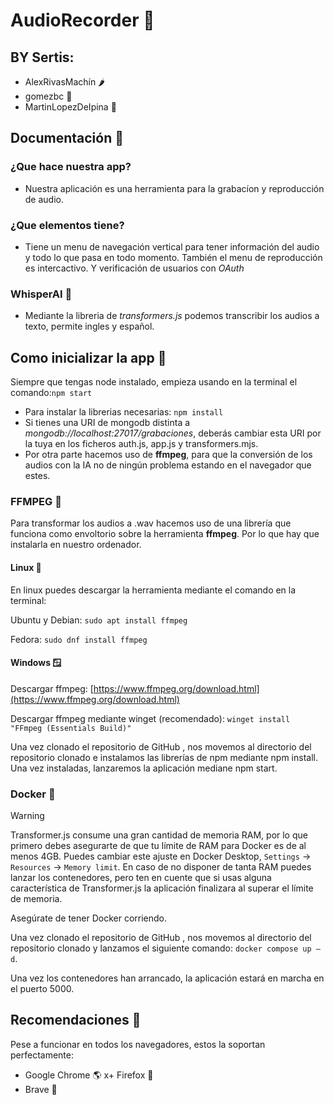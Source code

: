 # AudioRecorder 🎤
## BY Sertis:
+ AlexRivasMachín 🌶️
+ gomezbc 🥥
+ MartinLopezDeIpina 🍍
## Documentación 📃
### ¿Que hace nuestra app?
+ Nuestra aplicación es una herramienta para la grabacíon y reproducción de audio.
### ¿Que elementos tiene?
+ Tiene un menu de navegación vertical para tener información del audio y todo lo que pasa en todo momento. También el menu de reproducción es intercactivo. Y verificación de usuarios con *OAuth*
### WhisperAI 🤖
+ Mediante la libreria de *transformers.js* podemos transcribir los audios a texto, permite ingles y español.

## Como inicializar la app 🎤
Siempre que tengas node instalado, empieza usando en la terminal el comando:`npm start`
+ Para instalar la librerias necesarias: `npm install`
+ Si tienes una URI de mongodb distinta a *mongodb://localhost:27017/grabaciones*, deberás cambiar esta URI por la tuya en los ficheros auth.js, app.js y transformers.mjs. 
+ Por otra parte hacemos uso de **ffmpeg**, para que la conversión de los audios con la IA no de ningún problema estando en el navegador que estes.

### FFMPEG 🔹
Para transformar los audios a .wav hacemos uso de una librería que funciona como envoltorio sobre la herramienta **ffmpeg**. Por lo que hay que instalarla en nuestro ordenador.  
#### Linux 🥇
En linux puedes descargar la herramienta mediante el comando en la terminal: 

Ubuntu y Debian: `sudo apt install ffmpeg` 

Fedora: `sudo dnf install ffmpeg` 

#### Windows 🪟
Descargar ffmpeg: [https://www.ffmpeg.org/download.html](https://www.ffmpeg.org/download.html)

Descargar ffmpeg mediante winget (recomendado): `winget install "FFmpeg (Essentials Build)"`

Una vez clonado el repositorio de GitHub , nos movemos al directorio del repositorio clonado e instalamos las librerías de npm mediante npm install. Una vez instaladas, lanzaremos la aplicación mediane npm start. 


### Docker  🐳
> [!WARNING]
>  Transformer.js consume una gran cantidad de memoria RAM, por lo que primero debes asegurarte de que tu límite de RAM para Docker es de al menos 4GB. Puedes cambiar este ajuste en Docker Desktop, `Settings` -> `Resources` -> `Memory limit`. En caso de no disponer de tanta RAM puedes lanzar los contenedores, pero ten en cuente que si usas alguna característica de Transformer.js la aplicación finalizara al superar el límite de memoria. 

Asegúrate de tener Docker corriendo. 

Una vez clonado el repositorio de GitHub , nos movemos al directorio del repositorio clonado y lanzamos el siguiente comando: `docker compose up –d`.  

Una vez los contenedores han arrancado, la aplicación estará en marcha en el puerto 5000. 

## Recomendaciones 📔
Pese a funcionar en todos los navegadores, estos la soportan perfectamente:
+ Google Chrome 🌎
x+ Firefox 🦊
+ Brave 🦁
